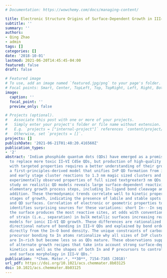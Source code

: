```yaml
---
# Documentation: https://wowchemy.com/docs/managing-content/

title: Electronic Structure Origins of Surface-Dependent Growth in III–V Quantum Dots
subtitle: ''
summary: ''
authors:
- Qing Zhao
- admin
tags: []
categories: []
date: '2018-10-01'
lastmod: 2021-06-20T14:45:45-04:00
featured: false
draft: false

# Featured image
# To use, add an image named `featured.jpg/png` to your page's folder.
# Focal points: Smart, Center, TopLeft, Top, TopRight, Left, Right, BottomLeft, Bottom, BottomRight.
image:
  caption: ''
  focal_point: ''
  preview_only: false

# Projects (optional).
#   Associate this post with one or more of your projects.
#   Simply enter your project's folder or file name without extension.
#   E.g. `projects = ["internal-project"]` references `content/project/deep-learning/index.md`.
#   Otherwise, set `projects = []`.
projects: []
publishDate: '2021-06-21T01:48:20.416560Z'
publication_types:
- '2'
abstract: 'Indium phosphide quantum dots (QDs) have emerged as a promising candidate
  to replace more toxic II–VI CdSe QDs, but production of high-quality III–V InP QDs
  with targeted properties requires a better understanding of their growth. We develop
  a first-principles-derived model that unifies InP QD formation from isolated precursor
  and early stage cluster reactions to 1.3 nm magic sized clusters and rationalize
  experimentally observed properties of full sized textgreater3 nm QDs. Our first-principles
  study on realistic QD models reveals large surface-dependent reactivity for all
  elementary growth process steps, including In-ligand bond cleavage and P precursor
  addition. These thermodynamic trends correlate well to kinetic properties at all
  stages of growth, indicating the presence of labile and stable spots on cluster
  and QD surfaces. Correlation of electronic or geometric properties to energetics
  identifies surprising sources for these variations: short In···In separation on
  the surface produces the most reactive sites, at odds with conventional understanding
  of strain (i.e., separation) in bulk metallic surfaces increasing reactivity and
  models for ionic II–VI QD growth. These differences are rationalized by the covalent,
  directional nature of bonding in III–V QDs and explained by bond order metrics derived
  directly from the In–O bond density. The unique constraints of carboxylate and P
  precursor bonding to In atoms rationalize why all sizes of InP clusters and QDs
  are In-rich but become less so as QDs mature. These observations support the development
  of alternate growth recipes that take into account strong surface-dependence of
  kinetics as well as the shapes of both In and P precursors to control both kinetics
  and surface morphology in III–V QDs.'
publication: '*Chem. Mater.*, **30**, 7154-7165 (2018)'
url_pdf: https://doi.org/10.1021/acs.chemmater.8b03125
doi: 10.1021/acs.chemmater.8b03125
---
```

